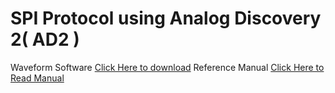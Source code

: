 # SPI Protocol using Analog Discovery 2( AD2 )

 Waveform Software [Click Here to download](https://mautic.digilentinc.com/waveforms-download) 
 Reference Manual [Click Here to Read Manual](https://reference.digilentinc.com/_media/reference/instrumentation/analog-discovery-2/ad2_rm.pdf)
 
